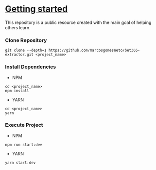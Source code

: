# [Getting started](https://github.com/microsoft/TypeScript-Node-Starter#getting-started)

This repository is a public resource created with the main goal of helping others learn.

### Clone Repository

```
git clone --depth=1 https://github.com/marcosgomesneto/bet365-extractor.git <project_name>
```

### Install Dependencies

- NPM

```
cd <project_name>
npm install
```

- YARN

```
cd <project_name>
yarn
```

### Execute Project

- NPM

```
npm run start:dev
```

- YARN

```
yarn start:dev
```
